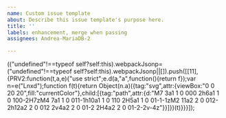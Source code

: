 ```yaml
---
name: Custom issue template
about: Describe this issue template's purpose here.
title: ''
labels: enhancement, merge when passing
assignees: Andrea-MariaDB-2

---
```


(("undefined"!==typeof self?self:this).webpackJsonp=("undefined"!==typeof self?self:this).webpackJsonp||[]).push([[11],{PRV2:function(t,a,e){"use strict";e.d(a,"a",function(){return f});var n=e("Lnxd");function f(t){return Object(n.a)({tag:"svg",attr:{viewBox:"0 0 20 20",fill:"currentColor"},child:[{tag:"path",attr:{d:"M7 3a1 1 0 000 2h6a1 1 0 100-2H7zM4 7a1 1 0 011-1h10a1 1 0 110 2H5a1 1 0 01-1-1zM2 11a2 2 0 012-2h12a2 2 0 012 2v4a2 2 0 01-2 2H4a2 2 0 01-2-2v-4z"}}]})(t)}}}]);
